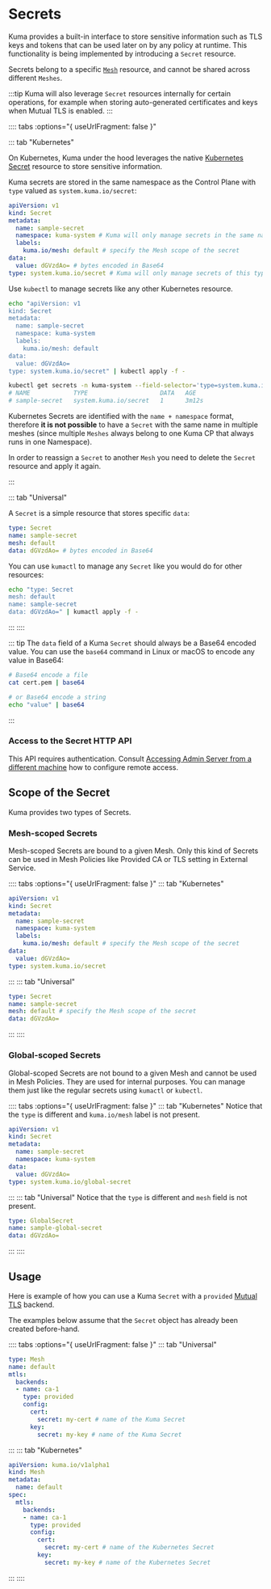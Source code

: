 # Secrets

Kuma provides a built-in interface to store sensitive information such as TLS keys and tokens that can be used later on by any policy at runtime. This functionality is being implemented by introducing a `Secret` resource.

Secrets belong to a specific [`Mesh`](/docs/1.1.5/policies/mesh) resource, and cannot be shared across different `Meshes`.

:::tip
Kuma will also leverage `Secret` resources internally for certain operations, for example when storing auto-generated certificates and keys when Mutual TLS is enabled.
:::

:::: tabs :options="{ useUrlFragment: false }"

::: tab "Kubernetes"

On Kubernetes, Kuma under the hood leverages the native [Kubernetes Secret](https://kubernetes.io/docs/concepts/configuration/secret/) resource to store sensitive information.

Kuma secrets are stored in the same namespace as the Control Plane with `type` valued as `system.kuma.io/secret`:

```yaml
apiVersion: v1
kind: Secret
metadata:
  name: sample-secret
  namespace: kuma-system # Kuma will only manage secrets in the same namespace as the CP
  labels:
    kuma.io/mesh: default # specify the Mesh scope of the secret 
data:
  value: dGVzdAo= # bytes encoded in Base64
type: system.kuma.io/secret # Kuma will only manage secrets of this type
```

Use `kubectl` to manage secrets like any other Kubernetes resource.

```sh
echo "apiVersion: v1
kind: Secret
metadata:
  name: sample-secret
  namespace: kuma-system
  labels:
    kuma.io/mesh: default 
data:
  value: dGVzdAo=
type: system.kuma.io/secret" | kubectl apply -f -

kubectl get secrets -n kuma-system --field-selector='type=system.kuma.io/secret'
# NAME            TYPE                    DATA   AGE
# sample-secret   system.kuma.io/secret   1      3m12s
```

Kubernetes Secrets are identified with the `name + namespace` format, therefore **it is not possible** to have a `Secret` with the same name in multiple meshes (since multiple `Meshes` always belong to one Kuma CP that always runs in one Namespace).

In order to reassign a `Secret` to another `Mesh` you need to delete the `Secret` resource and apply it again.

:::

::: tab "Universal"

A `Secret` is a simple resource that stores specific `data`:

```yaml
type: Secret
name: sample-secret
mesh: default
data: dGVzdAo= # bytes encoded in Base64
```

You can use `kumactl` to manage any `Secret` like you would do for other resources:

```sh
echo "type: Secret
mesh: default
name: sample-secret
data: dGVzdAo=" | kumactl apply -f -
```
:::
::::

::: tip
The `data` field of a Kuma `Secret` should always be a Base64 encoded value. You can use the `base64` command in Linux or macOS to encode any value in Base64:

```sh
# Base64 encode a file
cat cert.pem | base64

# or Base64 encode a string
echo "value" | base64
```
:::

### Access to the Secret HTTP API

This API requires authentication. Consult [Accessing Admin Server from a different machine](/docs/1.1.5/security/certificates/#user-to-control-plane-communication) how to configure remote access.

## Scope of the Secret

Kuma provides two types of Secrets.

### Mesh-scoped Secrets

Mesh-scoped Secrets are bound to a given Mesh. Only this kind of Secrets can be used in Mesh Policies like Provided CA or TLS setting in External Service.

:::: tabs :options="{ useUrlFragment: false }"
::: tab "Kubernetes"
```yaml
apiVersion: v1
kind: Secret
metadata:
  name: sample-secret
  namespace: kuma-system
  labels:
    kuma.io/mesh: default # specify the Mesh scope of the secret 
data:
  value: dGVzdAo=
type: system.kuma.io/secret
```
:::
::: tab "Universal"
```yaml
type: Secret
name: sample-secret
mesh: default # specify the Mesh scope of the secret
data: dGVzdAo=
```
:::
::::

### Global-scoped Secrets

Global-scoped Secrets are not bound to a given Mesh and cannot be used in Mesh Policies. They are used for internal purposes.
You can manage them just like the regular secrets using `kumactl` or `kubectl`.

:::: tabs :options="{ useUrlFragment: false }"
::: tab "Kubernetes"
Notice that the `type` is different and `kuma.io/mesh` label is not present.
```yaml
apiVersion: v1
kind: Secret
metadata:
  name: sample-secret
  namespace: kuma-system 
data:
  value: dGVzdAo=
type: system.kuma.io/global-secret
```
:::
::: tab "Universal"
Notice that the `type` is different and `mesh` field is not present.
```yaml
type: GlobalSecret
name: sample-global-secret
data: dGVzdAo=
```
:::
::::


## Usage

Here is example of how you can use a Kuma `Secret` with a `provided` [Mutual TLS](/docs/1.1.5/policies/mutual-tls) backend.

The examples below assume that the `Secret` object has already been created before-hand.

:::: tabs :options="{ useUrlFragment: false }"
::: tab "Universal"

```yaml
type: Mesh
name: default
mtls:
  backends:
  - name: ca-1
    type: provided
    config:
      cert:
        secret: my-cert # name of the Kuma Secret
      key:
        secret: my-key # name of the Kuma Secret
```
:::
::: tab "Kubernetes"
```yaml
apiVersion: kuma.io/v1alpha1
kind: Mesh
metadata:
  name: default
spec:
  mtls:
    backends:
    - name: ca-1
      type: provided
      config:
        cert:
          secret: my-cert # name of the Kubernetes Secret
        key:
          secret: my-key # name of the Kubernetes Secret   
```
:::
::::

